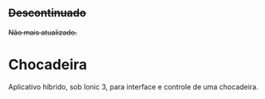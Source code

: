 ## ~~Descontinuado~~
~~Não mais atualizado.~~

# Chocadeira
Aplicativo híbrido, sob Ionic 3, para interface e controle de uma chocadeira.

